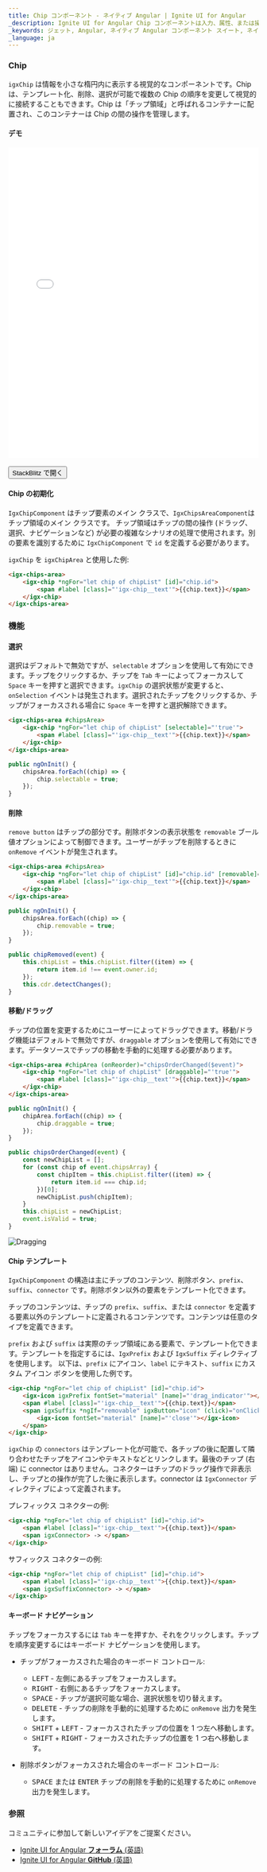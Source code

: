 ```yaml
---
title: Chip コンポーネント - ネイティブ Angular | Ignite UI for Angular
_description: Ignite UI for Angular Chip コンポーネントは入力、属性、または操作を表す小さい要素を提供します。
_keywords: ジェット, Angular, ネイティブ Angular コンポーネント スイート, ネイティブ Angular コントロール, ネイティブ Angular コンポーネント ライブラリ, ネイティブ Angular コンポーネント, Chip, Chip コンポーネント, ChipArea, ChipArea コンポーネント
_language: ja
---
```


### Chip

`igxChip` は情報を小さな楕円内に表示する視覚的なコンポーネントです。Chip は、テンプレート化、削除、選択が可能で複数の Chip の順序を変更して視覚的に接続することもできます。Chip は「チップ領域」と呼ばれるコンテナーに配置され、このコンテナーは Chip の間の操作を管理します。

#### デモ

<div class="sample-container loading" style="height:625px">
    <iframe id="chip-sample-iframe  " src='{environment:demosBaseUrl}/chip-sample' width="100%" height="100%" seamless frameBorder="0" onload="onSampleIframeContentLoaded(this);"></iframe>
</div>
<br/>
<div>
<button data-localize="stackblitz" class="stackblitz-btn" data-iframe-id="chip-sample-iframe" data-demos-base-url="{environment:demosBaseUrl}">StackBlitz で開く</button>
</div>

#### Chip の初期化

`IgxChipComponent` はチップ要素のメイン クラスで、`IgxChipsAreaComponent`はチップ領域のメイン クラスです。
チップ領域はチップの間の操作 (ドラッグ、選択、ナビゲーションなど) が必要の複雑なシナリオの処理で使用されます。別の要素を識別するために `IgxChipComponent` で `id` を定義する必要があります。

`igxChip` を `igxChipArea` と使用した例:

```html
<igx-chips-area>
    <igx-chip *ngFor="let chip of chipList" [id]="chip.id">
        <span #label [class]="'igx-chip__text'">{{chip.text}}</span>
    </igx-chip>
</igx-chips-area>
```

### 機能

#### 選択

選択はデフォルトで無効ですが、`selectable` オプションを使用して有効にできます。チップをクリックするか、チップを `Tab` キーによってフォーカスして `Space` キーを押すと選択できます。`igxChip` の選択状態が変更すると、`onSelection` イベントは発生されます。選択されたチップをクリックするか、チップがフォーカスされる場合に `Space` キーを押すと選択解除できます。

```html
<igx-chips-area #chipsArea>
    <igx-chip *ngFor="let chip of chipList" [selectable]="'true'">
        <span #label [class]="'igx-chip__text'">{{chip.text}}</span>
    </igx-chip>
</igx-chips-area>
```

```ts
public ngOnInit() {
    chipsArea.forEach((chip) => {
        chip.selectable = true;
    });
}
```

#### 削除

`remove button` はチップの部分です。削除ボタンの表示状態を `removable` ブール値オプションによって制御できます。ユーザーがチップを削除するときに `onRemove` イベントが発生されます。

```html
<igx-chips-area #chipsArea>
    <igx-chip *ngFor="let chip of chipList" [id]="chip.id" [removable]="'true'" (onRemove)="chipRemoved($event)">
        <span #label [class]="'igx-chip__text'">{{chip.text}}</span>
    </igx-chip>
</igx-chips-area>
```

```ts
public ngOnInit() {
    chipsArea.forEach((chip) => {
        chip.removable = true;
    });
}

public chipRemoved(event) {
    this.chipList = this.chipList.filter((item) => {
        return item.id !== event.owner.id;
    });
    this.cdr.detectChanges();
}
```

#### 移動/ドラッグ

チップの位置を変更するためにユーザーによってドラッグできます。移動/ドラグ機能はデフォルトで無効ですが、`draggable` オプションを使用して有効にできます。データソースでチップの移動を手動的に処理する必要があります。

```html
<igx-chips-area #chipArea (onReorder)="chipsOrderChanged($event)">
    <igx-chip *ngFor="let chip of chipList" [draggable]="'true'">
        <span #label [class]="'igx-chip__text'">{{chip.text}}</span>
    </igx-chip>
</igx-chips-area>
```

```ts
public ngOnInit() {
    chipArea.forEach((chip) => {
        chip.draggable = true;
    });
}

public chipsOrderChanged(event) {
    const newChipList = [];
    for (const chip of event.chipsArray) {
        const chipItem = this.chipList.filter((item) => {
            return item.id === chip.id;
        })[0];
        newChipList.push(chipItem);
    }
    this.chipList = newChipList;
    event.isValid = true;
}

```

![Dragging](../images/dragging.gif)

#### Chip テンプレート

`IgxChipComponent` の構造は主にチップのコンテンツ、削除ボタン、`prefix`、`suffix`、`connector` です。削除ボタン以外の要素をテンプレート化できます。

チップのコンテンツは、チップの `prefix`、`suffix`、または `connector` を定義する要素以外のテンプレートに定義されるコンテンツです。コンテンツは任意のタイプを定義できます。

`prefix` および `suffix` は実際のチップ領域にある要素で、テンプレート化できます。テンプレートを指定するには、`IgxPrefix` および `IgxSuffix` ディレクティブを使用します。
以下は、`prefix` にアイコン、`label` にテキスト、`suffix` にカスタム アイコン ボタンを使用した例です。

```html
<igx-chip *ngFor="let chip of chipList" [id]="chip.id">
    <igx-icon igxPrefix fontSet="material" [name]="'drag_indicator'"></igx-icon>
    <span #label [class]="'igx-chip__text'">{{chip.text}}</span>
    <span igxSuffix *ngIf="removable" igxButton="icon" (click)="onClick()">
        <igx-icon fontSet="material" [name]="'close'"></igx-icon>
    </span>
</igx-chip>
```

`igxChip` の `connectors` はテンプレート化が可能で、各チップの後に配置して隣り合わせたチップをアイコンやテキストなどとリンクします。最後のチップ (右端) に connector はありません。コネクターはチップのドラッグ操作で非表示し、チップとの操作が完了した後に表示します。connector は `IgxConnector` ディレクティブによって定義されます。

プレフィックス コネクターの例:

```html
<igx-chip *ngFor="let chip of chipList" [id]="chip.id">
    <span #label [class]="'igx-chip__text'">{{chip.text}}</span>
    <span igxConnector> -> </span>
</igx-chip>
```

サフィックス コネクターの例:

```html
<igx-chip *ngFor="let chip of chipList" [id]="chip.id">
    <span #label [class]="'igx-chip__text'">{{chip.text}}</span>
    <span igxSuffixConnector> -> </span>
</igx-chip>
```

#### キーボード ナビゲーション

チップをフォーカスするには `Tab` キーを押すか、それをクリックします。チップを順序変更するにはキーボード ナビゲーションを使用します。

- チップがフォーカスされた場合のキーボード コントロール:

  - <kbd>LEFT</kbd> - 左側にあるチップをフォーカスします。
  - <kbd>RIGHT</kbd> - 右側にあるチップをフォーカスします。
  - <kbd>SPACE</kbd> - チップが選択可能な場合、選択状態を切り替えます。
  - <kbd>DELETE</kbd> - チップの削除を手動的に処理するために `onRemove` 出力を発生します。
  - <kbd>SHIFT</kbd> + <kbd>LEFT</kbd> - フォーカスされたチップの位置を 1 つ左へ移動します。
  - <kbd>SHIFT</kbd> + <kbd>RIGHT</kbd> - フォーカスされたチップの位置を 1 つ右へ移動します。

- 削除ボタンがフォーカスされた場合のキーボード コントロール:

  - <kbd>SPACE</kbd> または <kbd>ENTER</kbd> チップの削除を手動的に処理するために `onRemove` 出力を発生します。

### 参照

<div class="divider--half"></div>
コミュニティに参加して新しいアイデアをご提案ください。

- [Ignite UI for Angular **フォーラム** (英語)](https://www.infragistics.com/community/forums/f/ignite-ui-for-angular)
- [Ignite UI for Angular **GitHub** (英語)](https://github.com/IgniteUI/igniteui-angular)
